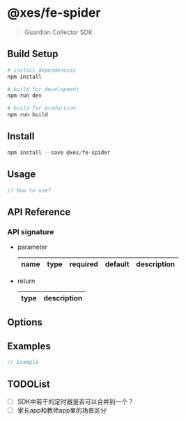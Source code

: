 # @xes/fe-spider

> Guardian Collector SDK

## Build Setup

``` bash
# install dependencies
npm install

# build for development
npm run dev

# build for production
npm run build
```

## Install

```javascript
npm install --save @xes/fe-spider
```

## Usage

```javascript
// How to use?
```

## API Reference

### API signature

* parameter

  name|type|required|default|description
  -|-|-|-|-

* return

  type|description
  -|-

## Options

## Examples

```javascript
// Example
```

## TODOList

* [ ] SDK中若干的定时器是否可以合并到一个？
* [ ] 家长app和教师app里的场景区分
